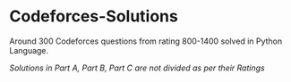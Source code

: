 # Codeforces-Solutions

Around 300 Codeforces questions from rating 800-1400 solved in Python Language. 

*Solutions in Part A, Part B, Part C are not divided as per their Ratings*
